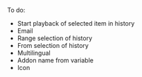 To do:
 - Start playback of selected item in history
 - Email
 - Range selection of history
 - From selection of history
 - Multilingual
 - Addon name from variable
 - Icon
